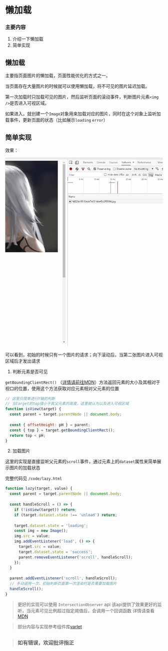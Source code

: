 # 懒加载

### 主要内容

1. 介绍一下懒加载
2. 简单实现

## 懒加载

主要指页面图片的懒加载，页面性能优化的方式之一。

当页面存在大量图片的时候就可以使用懒加载，将不可见的图片延迟加载。

第一次加载时只加载可见的图片，然后监听页面的滚动事件，判断图片元素`<img />`是否进入可视区域。

如果进入，就创建一个`Image`对象用来加载对应的图片，同时在这个对象上监听加载事件，更新页面的状态（比如展示`loading` `error`）

## 简单实现

效果：

<img src="./img/lazy.gif" />

可以看到，初始的时候只有一个图片的请求；向下滚动后，当第二张图片进入可视区域后才发出请求

1. 判断元素是否可见

`getBoundingClientRect()` （[详情请前往MDN](https://developer.mozilla.org/zh-CN/docs/Web/API/Element/getBoundingClientRect)）方法返回元素的大小及其相对于视口的位置，使用这个方法获取对应元素相对父元素的位置

```js
// 这里只简单进行Y轴的判断
// 当target的top值小于其父元素的高度，这里就认为以及进入可视区域
function isView(target) {
  const parent = target.parentNode || document.body;

  const { offsetHeight: pH } = parent;
  const { top } = target.getBoundingClientRect();
  return top < pH;
}
```

2. 加载图片

这里的实现是直接监听父元素的`scroll`事件，通过元素上的`dataset`属性来简单展示图片的加载状态

完整代码见 `/code/lazy.html`

```js
function lazy(target, value) {
  const parent = target.parentNode || document.body;

  const handleScroll = () => {
    if (!isView(target)) return;
    if (target.dataset.state !== 'unload') return;

    target.dataset.state = 'loading';
    const img = new Image();
    img.src = value;
    img.addEventListener('load', () => {
      target.src = value;
      target.dataset.state = 'success';
      parent.removeEventListener('scroll', handleScroll);
    });
  }

  parent.addEventListener('scroll', handleScroll);
  // 手动调用一次，初始判断页面第一次渲染时是否需要加载图片
  handleScroll();
}
```

> 更好的实现可以使用 `IntersectionObserver` api
> 该api提供了效果更好的监听，当元素可见比例超过指定阈值后，会调用一个回调函数
> 详情请查看[MDN](https://developer.mozilla.org/zh-CN/docs/Web/API/IntersectionObserver/IntersectionObserver)

> 部分内容与实现参考组件库[varlet](https://github.com/haoziqaq/varlet)

> ##
> ### 如有错误，欢迎批评指正
> ##
